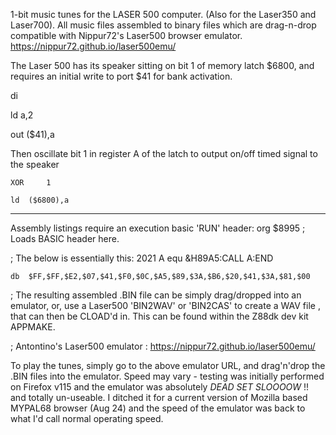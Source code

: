 1-bit music tunes for the LASER 500 computer. (Also for the Laser350 and Laser700).
All music files assembled to binary files which are drag-n-drop compatible with Nippur72's Laser500 browser emulator.
https://nippur72.github.io/laser500emu/

The Laser 500 has its speaker sitting on bit 1 of memory latch $6800, and requires an initial write to port $41 for bank activation.

di

ld      a,2

out     ($41),a


Then oscillate bit 1 in register A of the latch to output on/off timed signal to the speaker

	XOR   	1
 
	ld	($6800),a

-----------------------------------------------------

Assembly listings require an execution basic 'RUN' header:
	org	$8995		; Loads BASIC header here.
 
;   The below is essentially this:       2021 A equ &H89A5:CALL A:END

   	db 	$FF,$FF,$E2,$07,$41,$F0,$0C,$A5,$89,$3A,$B6,$20,$41,$3A,$81,$00

;   The resulting assembled .BIN file can be simply drag/dropped into an emulator, or, use a Laser500 'BIN2WAV' or 'BIN2CAS' to create a WAV file , that can then be CLOAD'd in. This can be found within the Z88dk dev kit APPMAKE. 

;   Antontino's Laser500 emulator :     https://nippur72.github.io/laser500emu/


To play the tunes, simply go to the above emulator URL, and drag'n'drop the .BIN files into the emulator.
Speed may vary - testing was initially performed on Firefox v115 and the emulator was absolutely *DEAD SET SLOOOOW* !!  and totally un-useable.
I ditched it for a current version of Mozilla based MYPAL68 browser (Aug 24) and the speed of the emulator was back to what I'd call normal operating speed.




